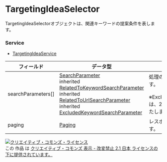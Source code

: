 # TargetingIdeaSelector
TargetingIdeaSelectorオブジェクトは、関連キーワードの提案条件を表します。
### Service
+ [TargetingIdeaService](../services/TargetingIdeaService.md)

| フィールド | データ型 | 説明 | 
|---|---|---|
| searchParameters[]| <a href="../data/SearchParameter.md">SearchParameter</a><br>inherited <a href="../data/RelatedToKeywordSearchParameter.md">RelatedToKeywordSearchParameter</a><br>inherited <a href="../data/RelatedToUrlSearchParameter.md">RelatedToUrlSearchParameter</a><br>inherited <a href="../data/ExcludedKeywordSearchParameter.md">ExcludedKeywordSearchParameter</a>| 処理の対象になる提案条件が含まれます。 <br><br>※ExcludedKeywordSearchParameterは、2015/11/2をもって提供を終了いたしました。| |
| paging| <a href="../data/Paging.md">Paging</a>| レスポンスとして戻されるページです。 |
<a rel="license" href="http://creativecommons.org/licenses/by-nd/2.1/jp/"><img alt="クリエイティブ・コモンズ・ライセンス" style="border-width:0" src="https://i.creativecommons.org/l/by-nd/2.1/jp/88x31.png" /></a><br />この 作品 は <a rel="license" href="http://creativecommons.org/licenses/by-nd/2.1/jp/">クリエイティブ・コモンズ 表示 - 改変禁止 2.1 日本 ライセンスの下に提供されています。</a>
